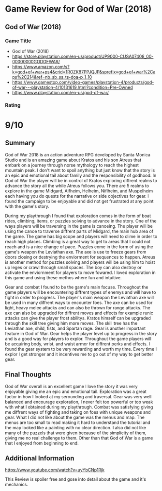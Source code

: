 # Game Review for God of War (2018)

## God of War (2018)

### Game Title

* God of War (2018)
* https://store.playstation.com/en-us/product/UP9000-CUSA07408_00-00000000GODOFWAR/
* https://www.amazon.com/s?k=god+of+war+ps4&crid=1ROZK87PPJQJP&sprefix=god+of+war%2Caps%2C214&ref=nb_sb_ss_ts-doa-p_1_10
* https://www.gamestop.com/video-games/playstation-4/products/god-of-war---playstation-4/10131619.html?condition=Pre-Owned
* https://www.playstation.com/en-us/god-of-war/

### Rating

# 9/10

## Summary

God of War 2018 is an action adventure RPG developed by Santa Monica Studio and is an amazing game about Kratos and his son Atreus that embark on a journey through norse mythology to reach the highest mountain peak. I don't want to spoil anything but just know that the story is an epic and emotional tail about family and the responsibility of godhood. In God of War the player will be in control of Kratos exploring diffrent realms to advance the story all the while Atreus follows you. There are 5 realms to explore in the game Midgard, Alfheim, Helheim, Niflheim, and Muspelheim each having you do quests for the narrative or side objectives for gear. I found the campaign to be enjoyable and did not get frustrated at any point with the game's story.
 
During my playthrough I found that exploration comes in the form of boat rides, climbing, items, or puzzles solving to advance in the story. 
One of the ways players will be traversing in the game is canoeing. The player will be using the canoe to traverse diffrent parts of Midgard, the main hub area of the game.
The game has big scope and players will need to clime in order to reach high places. Climbing is a great way to get to areas that I could not reach and is a nice change of pace. Puzzles come in the form of using the game's weapon the Leviathan axe. The axe is use to freeze gears from doors closing or destrying the enviorment for sequences to happen. Atreus is another method for puzzles solving and players will be using him to hoist up leges or crawl through small spaces. The boy can also destroy or activate the enviornment for players to move fowared. I loved exploration in this game and using these methos where fun and intuitive.

Gear and combat I found to be the game's main focuse. Throughout the game players will be encountering diffrent types of enemys and will have to fight in order to progress. The player's main weapon the Leviathan axe will be used in many diffrent ways to encounter foes. The axe can be used for light, heavy melee attacks and can also be thrown for range attacks. The axe can also be upgraded for diffrent moves and effects for example runic attacks can give the player frost abilitys. Kratos himself can be upgraded through the skill tree giving him more moves. The skill tree has the Leviathan axe, shild, fists, and Spartan rage. Gear is another important feature in God of War. Gear helps the player level up to progress in the story and is a good way for players to explor. Throughout the game players will be acquiring body, wrist, and waist armor for diffrent perks and effects. I found the gear system to be very rewarding and worth my time. Every time I explor I get stronger and it incentives me to go out of my way to get better gear.  
 

## Final Thoughts

God of War overall is an excellent game I love the story it was very enjoyable giving me an epic and emotional tail. Exploration was a great factor in how I looked at my serounding and traversal. Gear was very well balanced and encourage exploration, I never felt too powerful or too weak with what I obtained during my playthrough. Combat was satisfying giving me diffrent ways of fighting and taking on foes with unique weapons and gear. What I did not like about the game was the menus and map. The menus are too small to read making it hard to understand the tutorial and the map looked like a painting with no clear direction. I also did not like many of the puzzels that were given because of the simplicity of them, giving me no real challenge to them. Other than that God of War is a game that I enjoyed from beginning to end.  

## Additional Information

https://www.youtube.com/watch?v=uyYbCNp1Rjk

This Review is spoiler free and gose into detail about the game and it's mechanics.

